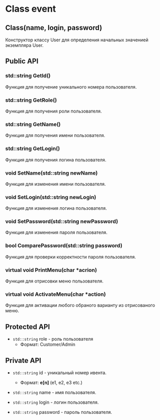 # Class event

## Class(name, login, password)
Конструктор классу User для определения начальных значенией экземпляра User.

## Public API

### std::string GetId()

Функция для получение уникального номера пользователя.

### std::string GetRole()

Функция для получения роли пользователя.

### std::string GetName()

Функция для получения имени пользователя.

### std::string GetLogin()

Функция для получения логина пользователя.

### void SetName(std::string newName)

Функция для изменения имени пользователя.

### void SetLogin(std::string newLogin)

Функция для изменения логина пользователя.

### void SetPassword(std::string newPassword)

Функция для изменения пароля пользователя.

### bool ComparePassword(std::string password)

Функция для проверки корректности пароля пользователя.

### virtual void PrintMenu(char *acrion)

Функция для отрисовки меню пользователя.

### virtual void ActivateMenu(char *action)

Функция для активации любого обраного варианту из отрисованого меню.

## Protected API

- `std::string` role - роль пользователя
  - Формат: Customer/Admin

## Private API

- `std::string` id - уникальный номер ивента.
  - Формат: **e[n]** (e1, e2, e3 etc.)

- `std::string` name - имя пользователя.

- `std::string` login - логин пользователя.

- `std::string` password - пароль пользователя.
